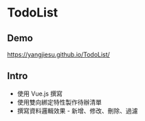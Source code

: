 # TodoList

## Demo
https://yangjiesu.github.io/TodoList/

## Intro
* 使用 Vue.js 撰寫
* 使用雙向綁定特性製作待辦清單 
* 撰寫資料邏輯效果 - 新增、修改、刪除、過濾
